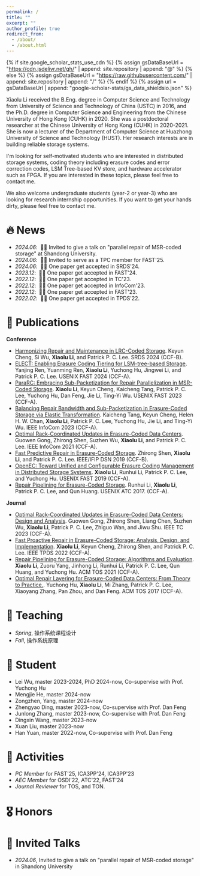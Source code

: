 ```yaml
---
permalink: /
title: ""
excerpt: ""
author_profile: true
redirect_from: 
  - /about/
  - /about.html
---
```


{% if site.google_scholar_stats_use_cdn %}
{% assign gsDataBaseUrl = "https://cdn.jsdelivr.net/gh/" | append: site.repository | append: "@" %}
{% else %}
{% assign gsDataBaseUrl = "https://raw.githubusercontent.com/" | append: site.repository | append: "/" %}
{% endif %}
{% assign url = gsDataBaseUrl | append: "google-scholar-stats/gs_data_shieldsio.json" %}

<span class='anchor' id='about-me'></span>

Xiaolu Li received the B.Eng. degree in Computer Science and Technology from University of Science and Technology of China (USTC) in 2016, and the Ph.D. degree in Computer Science and Engineering from the Chinese University of Hong Kong (CUHK) in 2020. She was a postdoctoral researcher at the Chinese University of Hong Kong (CUHK) in 2020-2021. She is now a lecturer of the Department of Computer Science at Huazhong University of Science and Technology (HUST). Her research interests are in building reliable storage systems.

I'm looking for self-motivated students who are interested in distributed storage systems, coding theory including erasure codes and error correction codes, LSM Tree-based KV store, and hardware accelerator such as FPGA. If you are interested in these topics, please feel free to contact me.

We also welcome undergraduate students (year-2 or year-3) who are looking for research internship opportunities. If you want to get your hands dirty, please feel free to contact me. 

# 🔥 News
- *2024.06*: &nbsp;🎉🎉 Invited to give a talk on "parallel repair of MSR-coded storage" at Shandong University.
- *2024.06*: &nbsp;🎉🎉 Invited to serve as a TPC member for FAST'25.
- *2024.06*: &nbsp;🎉🎉 One paper get accepted in SRDS'24.
- *2023.12*: &nbsp;🎉🎉 One paper get accepted in FAST'24.
- *2022.12*: &nbsp;🎉🎉 One paper get accepted in TC'23. 
- *2022.12*: &nbsp;🎉🎉 One paper get accepted in InfoCom'23. 
- *2022.12*: &nbsp;🎉🎉 One paper get accepted in FAST'23. 
- *2022.02*: &nbsp;🎉🎉 One paper get accepted in TPDS'22. 

# 📝 Publications 

<!--div class='paper-box'><div class='paper-box-image'><div><div class="badge">CVPR 2016</div><img src='images/500x300.png' alt="sym" width="100%"></div></div>
<div class='paper-box-text' markdown="1">

[Deep Residual Learning for Image Recognition](https://openaccess.thecvf.com/content_cvpr_2016/papers/He_Deep_Residual_Learning_CVPR_2016_paper.pdf)

**Kaiming He**, Xiangyu Zhang, Shaoqing Ren, Jian Sun

[**Project**](https://scholar.google.com/citations?view_op=view_citation&hl=zh-CN&user=DhtAFkwAAAAJ&citation_for_view=DhtAFkwAAAAJ:ALROH1vI_8AC) <strong><span class='show_paper_citations' data='DhtAFkwAAAAJ:ALROH1vI_8AC'></span></strong>
- Lorem ipsum dolor sit amet, consectetur adipiscing elit. Vivamus ornare aliquet ipsum, ac tempus justo dapibus sit amet. 
</div>
</div-->

**Conference**

- [Harmonizing Repair and Maintenance in LRC-Coded Storage](). Keyun Cheng, Si Wu, **Xiaolu Li**, and Patrick P. C. Lee. SRDS 2024 (CCF-B).
- [ELECT: Enabling Erasure Coding Tiering for LSM-tree-based Storage](https://www.usenix.org/conference/fast24/presentation/ren). Yanjing Ren, Yuanming Ren, **Xiaolu Li**, Yuchong Hu, Jingwei Li, and Patrick P. C. Lee. USENIX FAST 2024 (CCF-A).
- [ParaRC: Embracing Sub-Packetization for Repair Parallelization in MSR-Coded Storage](https://www.usenix.org/conference/fast23/presentation/li-xiaolu). **Xiaolu Li**, Keyun Cheng, Kaicheng Tang, Patrick P. C. Lee, Yuchong Hu, Dan Feng, Jie Li, Ting-Yi Wu. USENIX FAST 2023 (CCF-A).
- [Balancing Repair Bandwidth and Sub-Packetization in Erasure-Coded Storage via Elastic Transformation](files/infocom23et.pdf). Kaicheng Tang, Keyun Cheng, Helen H. W. Chan, **Xiaolu Li**, Patrick P. C. Lee, Yuchong Hu, Jie Li, and Ting-Yi Wu. IEEE InfoCom 2023 (CCF-A).
- [Optimal Rack-Coordinated Updates in Erasure-Coded Data Centers](files/infocom21rackcu.pdf). Guowen Gong, Zhirong Shen, Suzhen Wu, **Xiaolu Li**, and Patrick P. C. Lee. IEEE InfoCom 2021 (CCF-A).
- [Fast Predictive Repair in Erasure-Coded Storage](files/dsn19fastpr.pdf). Zhirong Shen, **Xiaolu Li**, and Patrick P. C. Lee. IEEE/IFIP DSN 2019 (CCF-B).
- [OpenEC: Toward Unified and Configurable Erasure Coding Management in Distributed Storage Systems](https://www.usenix.org/conference/fast19/presentation/li). **Xiaolu Li**, Runhui Li, Patrick P. C. Lee, and Yuchong Hu. USENIX FAST 2019 (CCF-A).
- [Repair Pipelining for Erasure-Coded Storage](https://www.usenix.org/conference/atc17/technical-sessions/presentation/li-runhui). Runhui Li, **Xiaolu Li**, Patrick P. C. Lee, and Qun Huang. USENIX ATC 2017. (CCF-A).

**Journal**

- [Optimal Rack-Coordinated Updates in Erasure-Coded Data Centers: Design and Analysis](files/tc23rackcu.pdf). Guowen Gong, Zhirong Shen, Liang Chen, Suzhen Wu, **Xiaolu Li**, Patrick P. C. Lee, Zhiguo Wan, and Jiwu Shu. IEEE TC 2023 (CCF-A).
- [Fast Proactive Repair in Erasure-Coded Storage: Analysis, Design, and Implementation](files/tpds22fastpr.pdf). **Xiaolu Li**, Keyun Cheng, Zhirong Shen, and Patrick P. C. Lee. IEEE TPDS 2022 (CCF-A).
- [Repair Pipelining for Erasure-Coded Storage: Algorithms and Evaluation](files/tos21rp.pdf). **Xiaolu Li**, Zuoru Yang, Jinhong Li, Runhui Li, Patrick P. C. Lee, Qun Huang, and Yuchong Hu. ACM TOS 2021 (CCF-A).
- [Optimal Repair Layering for Erasure-Coded Data Centers: From Theory to Practice.](files/tos17doubler.pdf). Yuchong Hu, **Xiaolu Li**, Mi Zhang, Patrick P. C. Lee, Xiaoyang Zhang, Pan Zhou, and Dan Feng. ACM TOS 2017 (CCF-A).

# 📖 Teaching
- *Spring*, 操作系统课程设计
- *Fall*, 操作系统原理

# 🧑 Student
- Lei Wu, master 2023-2024, PhD 2024-now, Co-supervise with Prof. Yuchong Hu
- Mengjie He, master 2024-now
- Zongzhen, Yang, master 2024-now
- Zhengyao Ding, master 2023-now, Co-supervise with Prof. Dan Feng
- Junlong Zhang, master 2023-now, Co-supervise with Prof. Dan Feng
- Dingxin Wang, master 2023-now
- Xuan Liu, master 2023-now
- Han Yuan, master 2022-now, Co-supervise with Prof. Dan Feng

# 🧑 Activities
- *PC Member* for FAST'25, ICA3PP'24, ICA3PP'23
- *AEC Member* for OSDI'22, ATC'22, FAST'24
- *Journal Reviewer* for TOS, and TON.

# 🎖 Honors
<!-- - *2023.03* PC for ICA3PP'23
- *2022.05* AEC for OSDI'22 and ATC'22 -->

# 💬 Invited Talks
<!-- - *2021.06*, Lorem ipsum dolor sit amet, consectetur adipiscing elit. Vivamus ornare aliquet ipsum, ac tempus justo dapibus sit amet.--> 
- *2024.06*, Invited to give a talk on "parallel repair of MSR-coded storage" in Shandong University

